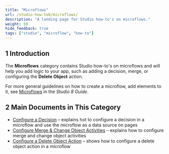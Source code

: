 ```yaml
---
title: "Microflows"
url: /studio-how-to8/microflows/
description: "A landing page for Studio how-to's on microflows."
weight: 50
hide_feedback: true
tags: ["studio", "microflow", "how-to"]
---
```


## 1 Introduction 

The **Microflows** category contains Studio how-to's on microflows and will help you add logic to your app, such as adding a decision, merge, or configuring the **Delete Object** action. 

For more general guidelines on how to create a microflow, add elements to it, see [Microflows](/studio8/microflows/) in the *Studio 8 Guide*.

## 2 Main Documents in This Category

* [Configure a Decision](/studio-how-to8/microflows-how-to-configure-decision/) – explains hot to configure a decision in a microflow and use the microflow as a data source on pages
* [Configure Merge & Change Object Activities](/studio-how-to8/microflows-how-to-merge-and-change-object/) – explains how to configure merge and change object activities
* [Configure a Delete Object Action](/studio-how-to8/microflows-how-to-configure-delete-object/) – shows how to configure a delete object action in a microflow
